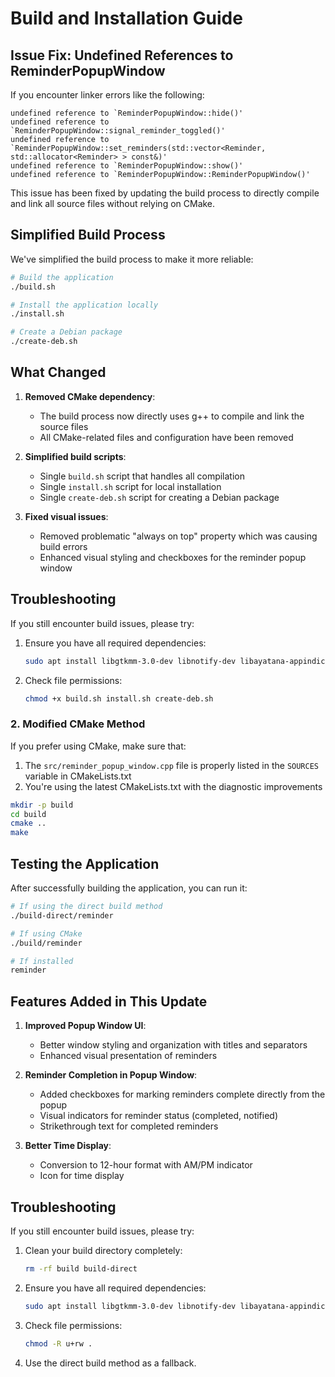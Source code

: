 # Build and Installation Guide

## Issue Fix: Undefined References to ReminderPopupWindow

If you encounter linker errors like the following:

```
undefined reference to `ReminderPopupWindow::hide()'
undefined reference to `ReminderPopupWindow::signal_reminder_toggled()'
undefined reference to `ReminderPopupWindow::set_reminders(std::vector<Reminder, std::allocator<Reminder> > const&)'
undefined reference to `ReminderPopupWindow::show()'
undefined reference to `ReminderPopupWindow::ReminderPopupWindow()'
```

This issue has been fixed by updating the build process to directly compile and link all source files without relying on CMake.

## Simplified Build Process

We've simplified the build process to make it more reliable:

```bash
# Build the application
./build.sh

# Install the application locally
./install.sh

# Create a Debian package
./create-deb.sh
```

## What Changed

1. **Removed CMake dependency**:
   - The build process now directly uses g++ to compile and link the source files
   - All CMake-related files and configuration have been removed

2. **Simplified build scripts**:
   - Single `build.sh` script that handles all compilation
   - Single `install.sh` script for local installation
   - Single `create-deb.sh` script for creating a Debian package

3. **Fixed visual issues**:
   - Removed problematic "always on top" property which was causing build errors
   - Enhanced visual styling and checkboxes for the reminder popup window

## Troubleshooting

If you still encounter build issues, please try:

1. Ensure you have all required dependencies:
   ```bash
   sudo apt install libgtkmm-3.0-dev libnotify-dev libayatana-appindicator3-dev libsqlite3-dev build-essential
   ```

2. Check file permissions:
   ```bash
   chmod +x build.sh install.sh create-deb.sh
   ```

### 2. Modified CMake Method

If you prefer using CMake, make sure that:

1. The `src/reminder_popup_window.cpp` file is properly listed in the `SOURCES` variable in CMakeLists.txt
2. You're using the latest CMakeLists.txt with the diagnostic improvements

```bash
mkdir -p build
cd build
cmake ..
make
```

## Testing the Application

After successfully building the application, you can run it:

```bash
# If using the direct build method
./build-direct/reminder

# If using CMake
./build/reminder

# If installed
reminder
```

## Features Added in This Update

1. **Improved Popup Window UI**:
   - Better window styling and organization with titles and separators
   - Enhanced visual presentation of reminders

2. **Reminder Completion in Popup Window**:
   - Added checkboxes for marking reminders complete directly from the popup
   - Visual indicators for reminder status (completed, notified)
   - Strikethrough text for completed reminders

3. **Better Time Display**:
   - Conversion to 12-hour format with AM/PM indicator
   - Icon for time display

## Troubleshooting

If you still encounter build issues, please try:

1. Clean your build directory completely:
   ```bash
   rm -rf build build-direct
   ```

2. Ensure you have all required dependencies:
   ```bash
   sudo apt install libgtkmm-3.0-dev libnotify-dev libayatana-appindicator3-dev libsqlite3-dev build-essential cmake
   ```

3. Check file permissions:
   ```bash
   chmod -R u+rw .
   ```

4. Use the direct build method as a fallback.
